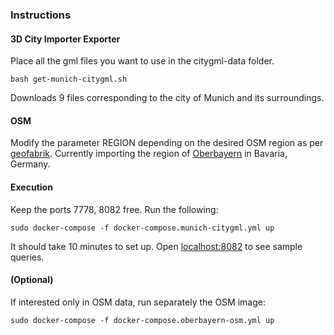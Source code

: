 ### Instructions
#### 3D City Importer Exporter
Place all the gml files you want to use in the citygml-data folder. 
```
bash get-munich-citygml.sh
```
Downloads 9 files corresponding to the city of Munich and its surroundings.

#### OSM
Modify the parameter REGION depending on the desired OSM region as per [geofabrik](http://download.geofabrik.de/). Currently importing the region of [Oberbayern](http://download.geofabrik.de/europe/germany/bayern/oberbayern.html) in Bavaria, Germany.

#### Execution
Keep the ports 7778, 8082 free.
Run the following:
```
sudo docker-compose -f docker-compose.munich-citygml.yml up
```
It should take 10 minutes to set up.
Open [localhost:8082](http://localhost:8082/) to see sample queries.

#### (Optional)
If interested only in OSM data, run separately the OSM image:
```
sudo docker-compose -f docker-compose.oberbayern-osm.yml up
```